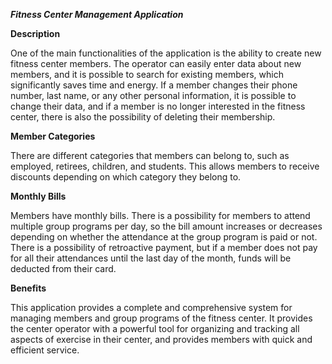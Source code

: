 _**Fitness Center Management Application**_

**Description**

One of the main functionalities of the application is the ability to create new fitness center members. The operator can easily enter data about new members, and it is possible to search for existing members, which significantly saves time and energy. If a member changes their phone number, last name, or any other personal information, it is possible to change their data, and if a member is no longer interested in the fitness center, there is also the possibility of deleting their membership.

**Member Categories**

There are different categories that members can belong to, such as employed, retirees, children, and students. This allows members to receive discounts depending on which category they belong to.

**Monthly Bills**

Members have monthly bills. There is a possibility for members to attend multiple group programs per day, so the bill amount increases or decreases depending on whether the attendance at the group program is paid or not. There is a possibility of retroactive payment, but if a member does not pay for all their attendances until the last day of the month, funds will be deducted from their card.

**Benefits**

This application provides a complete and comprehensive system for managing members and group programs of the fitness center. It provides the center operator with a powerful tool for organizing and tracking all aspects of exercise in their center, and provides members with quick and efficient service.
